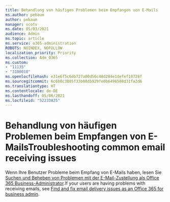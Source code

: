 ```yaml
---
title: Behandlung von häufigen Problemen beim Empfangen von E-Mails
ms.author: pebaum
author: pebaum
manager: scotv
ms.date: 05/03/2021
audience: Admin
ms.topic: article
ms.service: o365-administration
ROBOTS: NOINDEX, NOFOLLOW
localization_priority: Priority
ms.collection: Adm_O365
ms.custom:
- "11135"
- "3100010"
ms.openlocfilehash: e31e6f5c6db727a00d56c48d284e1defef10728f
ms.sourcegitcommit: 6c6b0c3885f33b08db929fe0b6496508d31fa2d6
ms.translationtype: HT
ms.contentlocale: de-DE
ms.lasthandoff: 05/06/2021
ms.locfileid: "52233825"
---
```

# <a name="troubleshooting-common-email-receiving-issues"></a><span data-ttu-id="b02df-102">Behandlung von häufigen Problemen beim Empfangen von E-Mails</span><span class="sxs-lookup"><span data-stu-id="b02df-102">Troubleshooting common email receiving issues</span></span>

<span data-ttu-id="b02df-103">Wenn Ihre Benutzer Probleme beim Empfang von E-Mails haben, lesen Sie [Suchen und Beheben von Problemen mit der E-Mail-Zustellung als Office 365 Business-Administrator](https://docs.microsoft.com/exchange/troubleshoot/email-delivery/email-delivery-issues).</span><span class="sxs-lookup"><span data-stu-id="b02df-103">If your users are having problems with receiving emails, see [Find and fix email delivery issues as an Office 365 for business admin](https://docs.microsoft.com/exchange/troubleshoot/email-delivery/email-delivery-issues).</span></span>
